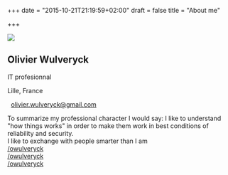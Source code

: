 +++
date = "2015-10-21T21:19:59+02:00"
draft = false
title = "About me"

+++

<div class="container">
  <div class="row">
    <div class=" col-lg-offset-3 col-lg-6">
      <div class="panel panel-default">
        <div class="panel-body">
          <div class="row">
            <div class="col-lg-12">
              <div class="row">
                <div class="col-sm-offset-3 col-sm-6 col-md-offset-3 col-md-6 col-lg-offset-3 col-lg-6">
                    <img class="img-square img-responsive"
                    src="/assets/images/profile_pic.jpg">
                </div>
              </div>
            </div>
          </div>
          <div class="row">
            <div class="col-lg-12">
              <div class="row">
                <div class="text-center col-sm-offset-3 col-sm-6 col-md-offset-3 col-md-6 col-lg-offset-3 col-lg-6">
                  <div class="">
                    <h2> <span itemprop="name">Olivier Wulveryck</span></h2>
                    <p itemprop="jobTitle">IT profesionnal</p>
                    <p>
                      <i class="fa fa-map-marker"></i> <span itemprop="addressRegion">Lille, France</span>
                    </p>
                    <p itemprop="email"> <i class="fa fa-envelope">&nbsp;</i> <a href="mailto:olivier.wulveryck@gmail.com">olivier.wulveryck@gmail.com</a> </p>
                  </div>
                </div>
              </div>
            </div>
              <div class="col-lg-12 centered-text">
              To summarize my professional character I would say: I like to understand "how things works" in order to make them work in best conditions of reliability and security.
                <br/>
              I like to exchange with people smarter than I am
              </div>
          </div>
        </div>
        <div class="panel-footer">
          <div class="row">
            <div id="social-links" class=" col-lg-12">
                <div class="row">
                  <div class="col-xs-6 col-sm-3 col-md-2 col-lg-3 social-btn-holder">
                        <a title="Twitter" class="btn btn-social btn-block btn-twitter"
                            target="_BLANK" href="http://twitter.com/owulveryck">
                            <i class="fa fa-twitter"></i> /owulveryck
                        </a>
                    </div>
                    <div class="col-xs-6 col-sm-3 col-md-2 col-lg-3 social-btn-holder">
                        <a title="LinkedIn" class="btn btn-social btn-block btn-linkedin"
                            target="_BLANK" href="https://www.linkedin.com/in/olivierwulveryck">
                            <i class="fa fa-linkedin"></i> /owulveryck
                        </a>
                    </div>
                    <div class="col-xs-6 col-sm-3 col-md-2 col-lg-3 social-btn-holder">
                        <a title="GitHub" class="btn btn-social btn-block btn-github"
                            target="_BLANK" href="http://github.com/owulveryck">
                            <i class="fa fa-github"></i> /owulveryck
                        </a>
                    </div>
                </div>
            </div>
          </div>
        </div>
      </div>
    </div>
  </div>
</div>
